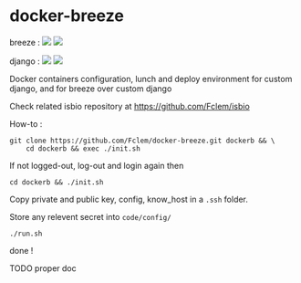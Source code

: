# docker-breeze

breeze : 
[![](https://images.microbadger.com/badges/image/fimm/breeze.svg)](https://microbadger.com/images/fimm/breeze "Get your own image badge on microbadger.com")
[![](https://images.microbadger.com/badges/version/fimm/breeze.svg)](https://microbadger.com/images/fimm/breeze "Get your own version badge on microbadger.com")

django : 
[![](https://images.microbadger.com/badges/image/fimm/django.svg)](https://microbadger.com/images/fimm/django "Get your own version badge on microbadger.com")
[![](https://images.microbadger.com/badges/version/fimm/django.svg)](https://microbadger.com/images/fimm/django "Get your own version badge on microbadger.com")

Docker containers configuration, lunch and deploy environment for custom django, and for breeze over custom django

Check related isbio repository at https://github.com/Fclem/isbio

How-to :

```console
git clone https://github.com/Fclem/docker-breeze.git dockerb && \
	cd dockerb && exec ./init.sh
```
If not logged-out, log-out and login again then
```console
cd dockerb && ./init.sh
```

Copy private and public key, config, know_host in a ```.ssh``` folder.

Store any relevent secret into ```code/config/```

```console
./run.sh
```

done !

TODO proper doc

